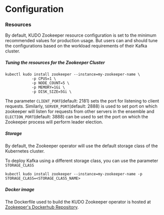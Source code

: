 # Configuration 

### Resources

By default, KUDO Zookeeper resource configuration is set to the minimum recommended values for production usage. 
But users can and should tune the configurations based on the workload requirements of their Kafka cluster.  

##### Tuning the resources for the Zookeeper Cluster

```
kubectl kudo install zookeeper --instance=my-zookeeper-name \
            -p CPUS=1 \
            -p NODE_COUNT=5 \
            -p MEMORY=1Gi \
            -p DISK_SIZE=5Gi \
```
The parameter `CLIENT_PORT`(default: 2181) sets the port for listening to client requests. Similarly, `SERVER_PORT`(default: 2888) is used to set port on which zookeeper will listen for requests from other servers in the ensemble and `ELECTION_PORT`(default: 3888) can be used to set the port on which the Zookeeper process will perform leader election.


##### Storage

By default, the Zookeeper operator will use the default storage class of the Kubernetes cluster. 

To deploy Kafka using a different storage class, you can use the parameter `STORAGE_CLASS`

```
kubectl kudo install zookeeper --instance=my-zookeeper-name -p STORAGE_CLASS=<STORAGE_CLASS_NAME>
```

##### Docker image

The Dockerfile used to build the KUDO Zookeeper operator is hosted at [Zookeeper's Dockerhub Repository](https://hub.docker.com/_/zookeeper).
